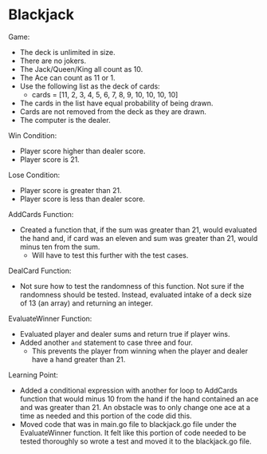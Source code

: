 # Blackjack

Game:
- The deck is unlimited in size.
- There are no jokers.
- The Jack/Queen/King all count as 10.
- The Ace can count as 11 or 1.
- Use the following list as the deck of cards:
    - cards = [11, 2, 3, 4, 5, 6, 7, 8, 9, 10, 10, 10, 10]
- The cards in the list have equal probability of being drawn.
- Cards are not removed from the deck as they are drawn.
- The computer is the dealer.


Win Condition:
- Player score higher than dealer score.
- Player score is 21.

Lose Condition:
- Player score is greater than 21.
- Player score is less than dealer score.


AddCards Function:
- Created a function that, if the sum was greater than 21, would evaluated the hand and, if card was an eleven and sum was greater than 21, would minus ten from the sum.
    - Will have to test this further with the test cases.

DealCard Function:
- Not sure how to test the randomness of this function. Not sure if the randomness should be tested. Instead, evaluated intake of a deck size of 13 (an array) and returning an integer.

EvaluateWinner Function:
- Evaluated player and dealer sums and return true if player wins.
- Added another `and` statement to case three and four.
    - This prevents the player from winning when the player and dealer have a hand greater than 21.


Learning Point:
- Added a conditional expression with another for loop to AddCards function that would minus 10 from the hand if the hand contained an ace and was greater than 21. An obstacle was to only change one ace at a time as needed and this portion of the code did this.
- Moved code that was in main.go file to blackjack.go file under the EvaluateWinner function. It felt like this portion of code needed to be tested thoroughly so wrote a test and moved it to the blackjack.go file.

